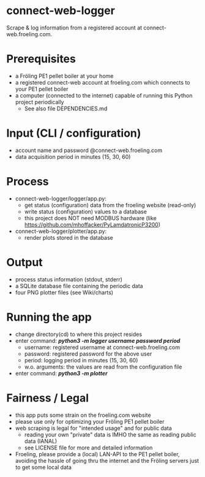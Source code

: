 # connect-web-logger
Scrape & log information from a registered account at connect-web.froeling.com.

# Prerequisites
- a Fröling PE1 pellet boiler at your home 
- a registered connect-web account at froeling.com which connects to your PE1 pellet boiler
- a computer (connected to the internet) capable of running this Python project periodically
  - See also file DEPENDENCIES.md

# Input (CLI / configuration)
- account name and password @connect-web.froeling.com
- data acquisition period in minutes (15, 30, 60)

# Process
- connect-web-logger/logger/app.py:
  - get status (configuration) data from the froeling website (read-only)
  - write status (configuration) values to a database
  - this project does NOT need MODBUS hardware (like https://github.com/mhoffacker/PyLamdatronicP3200)
- connect-web-logger/plotter/app.py:
  - render plots stored in the database 

# Output
- process status information (stdout, stderr)
- a SQLite database file containing the periodic data
- four PNG plotter files (see Wiki/charts)

# Running the app
- change directory(cd) to where this project resides
- enter command: ***python3 -m logger username password period***
  - username: registered username at connect-web.froeling.com
  - password: registered password for the above user
  - period:   logging period in minutes (15, 30, 60)
  - w.o. arguments: the values are read from the configuration file
- enter command: ***python3 -m plotter***

# Fairness / Legal
- this app puts some strain on the froeling.com website
- please use only for optimizing your Fröling PE1 pellet boiler
- web scraping is legal for "intended usage" and for public data
  - reading your own "private" data is IMHO the same as reading public data (IANAL) 
  - see LICENSE file for more and detailed information
- Froeling, please provide a (local) LAN-API to the PE1 pellet boiler, avoiding the hassle of going thru the internet and the Fröling servers just to get some local data
  
  